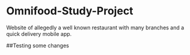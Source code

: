 # Omnifood-Study-Project
Website of allegedly a well known restaurant with many branches and a quick delivery mobile app.

##Testing some changes


